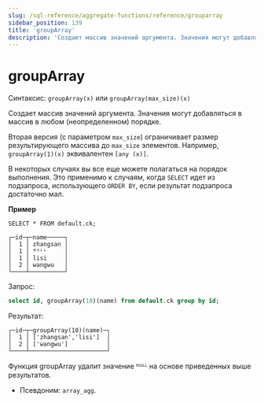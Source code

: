```yaml
---
slug: /sql-reference/aggregate-functions/reference/grouparray
sidebar_position: 139
title: 'groupArray'
description: 'Создает массив значений аргумента. Значения могут добавляться в массив в любом (неопределенном) порядке.'
---
```



# groupArray

Синтаксис: `groupArray(x)` или `groupArray(max_size)(x)`

Создает массив значений аргумента.
Значения могут добавляться в массив в любом (неопределенном) порядке.

Вторая версия (с параметром `max_size`) ограничивает размер результирующего массива до `max_size` элементов. Например, `groupArray(1)(x)` эквивалентен `[any (x)]`.

В некоторых случаях вы все еще можете полагаться на порядок выполнения. Это применимо к случаям, когда `SELECT` идет из подзапроса, использующего `ORDER BY`, если результат подзапроса достаточно мал.

**Пример**

``` text
SELECT * FROM default.ck;

┌─id─┬─name─────┐
│  1 │ zhangsan │
│  1 │ ᴺᵁᴸᴸ     │
│  1 │ lisi     │
│  2 │ wangwu   │
└────┴──────────┘

```

Запрос:

``` sql
select id, groupArray(10)(name) from default.ck group by id;
```

Результат:

``` text
┌─id─┬─groupArray(10)(name)─┐
│  1 │ ['zhangsan','lisi']  │
│  2 │ ['wangwu']           │
└────┴──────────────────────┘
```

Функция groupArray удалит значение ᴺᵁᴸᴸ на основе приведенных выше результатов.

- Псевдоним: `array_agg`.
